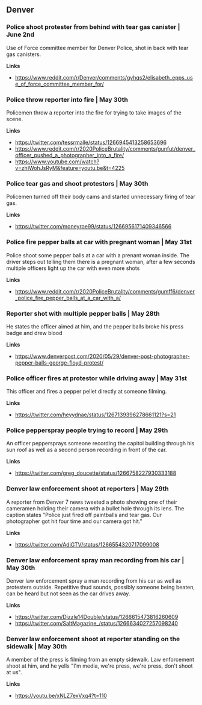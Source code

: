 ## Denver

### Police shoot protester from behind with tear gas canister | June 2nd

Use of Force committee member for Denver Police, shot in back with tear gas canisters.

**Links**

* https://www.reddit.com/r/Denver/comments/gvhqs2/elisabeth_epps_use_of_force_committee_member_for/

### Police throw reporter into fire | May 30th

Policemen throw a reporter into the fire for trying to take images of the scene.

**Links**

* https://twitter.com/tessrmalle/status/1266945413258653696
* https://www.reddit.com/r/2020PoliceBrutality/comments/gunfut/denver_officer_pushed_a_photographer_into_a_fire/
* https://www.youtube.com/watch?v=zhIWohJsRyM&feature=youtu.be&t=4225

### Police tear gas and shoot protestors | May 30th

Policemen turned off their body cams and started unnecessary firing of tear gas.

**Links**

* https://twitter.com/moneyroe99/status/1266956171409346566


### Police fire pepper balls at car with pregnant woman | May 31st

Police shoot some pepper balls at a car with a prenant woman inside. The driver steps out telling them there is a pregnant woman, after a few seconds multiple officers light up the car with even more shots

**Links**

* https://www.reddit.com/r/2020PoliceBrutality/comments/gumff6/denver_police_fire_pepper_balls_at_a_car_with_a/

### Reporter shot with multiple pepper balls | May 28th

He states the officer aimed at him, and the pepper balls broke his press badge and drew blood

**Links**

* https://www.denverpost.com/2020/05/29/denver-post-photographer-pepper-balls-george-floyd-protest/

### Police officer fires at protestor while driving away | May 31st

This officer and fires a pepper pellet directly at someone filming.

**Links**

* https://twitter.com/heyydnae/status/1267139396278661121?s=21

### Police pepperspray people trying to record | May 29th

An officer peppersprays someone recording the capitol building through his sun roof as well as a second person recording in front of the car.

**Links**

* https://twitter.com/greg_doucette/status/1266758227930333188

### Denver law enforcement shoot at reporters | May 29th

A reporter from Denver 7 news tweeted a photo showing one of their cameramen holding their camera with a bullet hole through its lens.  The caption states "Police just fired off paintballs and tear gas. Our photographer got hit four time and our camera got hit."

**Links**

* https://twitter.com/AdiGTV/status/1266554320717099008

### Denver law enforcement spray man recording from his car | May 30th

Denver law enforcement spray a man recording from his car as well as protesters outside. Repetitive thud sounds, possibly someone being beaten, can be heard but not seen as the car drives away.

**Links**

* https://twitter.com/Dizzle14Double/status/1266615473816260609
* https://twitter.com/SaltMagazine_/status/1266634027257098240

### Denver law enforcement shoot at reporter standing on the sidewalk | May 30th

A member of the press is filming from an empty sidewalk. Law enforcement shoot at him, and he yells "I'm media, we're press, we're press, don't shoot at us".

**Links**

* https://youtu.be/xNLZ7exVxq4?t=110
